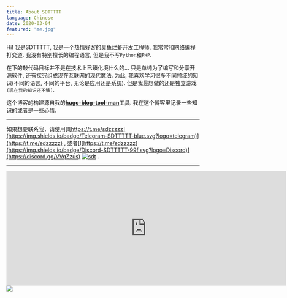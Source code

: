 ```yaml
---
title: About SDTTTTT
language: Chinese
date: 2020-03-04
featured: "me.jpg"
---
```


Hi! 我是SDTTTTT, 我是一个热情好客的臭鱼烂虾开发工程师, 我常常和网络编程打交道.
我没有特别擅长的编程语言, 但是我不写`Python`和`PHP`.

在下的敲代码目标并不是在技术上已臻化境什么的... 只是单纯为了编写和分享开源软件, 还有探究组成现在互联网的现代魔法. 为此, 我喜欢学习很多不同领域的知识(不同的语言, 不同的平台, 无论是应用还是系统). 但是我最想做的还是独立游戏`(现在我的知识还不够)`.

这个博客的构建源自我的[**hugo-blog-tool-man**](https://github.com/sdttttt/hugo-blog-tool-man)工具.
我在这个博客里记录一些知识的或者是一些心情.

---

如果想要联系我，请使用[![https://t.me/sdzzzzz](https://img.shields.io/badge/Telegram-SDTTTTT-blue.svg?logo=telegram)](https://t.me/sdzzzzz)
, 或者[![https://t.me/sdzzzzz](https://img.shields.io/badge/Discord-SDTTTTT-99f.svg?logo=Discord)](https://discord.gg/VVqZzus)
[![sdt](https://img.shields.io/badge/bilibili-SDTTTTT-red?logo=niconico)](https://space.bilibili.com/27781539)
.

---
<iframe src="https://discordapp.com/widget?id=724268905555558400&theme=dark" width="730" height="300" allowtransparency="true" frameborder="0" sandbox="allow-popups allow-popups-to-escape-sandbox allow-same-origin allow-scripts"></iframe>

<img src="https://imgsa.baidu.com/forum/w%3D580/sign=a3bf12530e4f78f0800b9afb49310a83/cbeaabdcd100baa19543cbbc4a10b912c9fc2ea5.jpg" />

